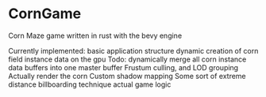 # CornGame
Corn Maze game written in rust with the bevy engine

Currently implemented:
  basic application structure
  dynamic creation of corn field instance data on the gpu
Todo:
  dynamically merge all corn instance data buffers into one master buffer
  Frustum culling, and LOD grouping
  Actually render the corn
  Custom shadow mapping
  Some sort of extreme distance billboarding technique
  actual game logic
